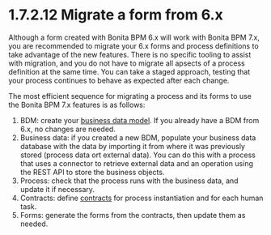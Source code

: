 # 1.7.2.12 Migrate a form from 6.x

Although a form created with Bonita BPM 6.x will work with Bonita BPM 7.x, you are recommended to migrate your 6.x forms and process definitions to take advantage of the new features. 
There is no specific tooling to assist with migration, and you do not have to migrate all apsects of a process definition at the same time. 
You can take a staged approach, testing that your process continues to behave as expected after each change.

The most efficient sequence for migrating a process and its forms to use the Bonita BPM 7.x features is as follows:

1. BDM: create your [business data model](define-and-deploy-the-bdm.md). If you already have a BDM from 6.x, no changes are needed.
2. Business data: if you created a new BDM, populate your business data database with the data by importing it from where it was previously stored (process data ort external data). 
You can do this with a process that uses a connector to retrieve external data and an operation using the REST API to store the business objects.
3. Process: check that the process runs with the business data, and update it if necessary.
4. Contracts: define [contracts](contracts-and-contexts.md) for process instantiation and for each human task.
5. Forms: generate the forms from the contracts, then update them as needed.